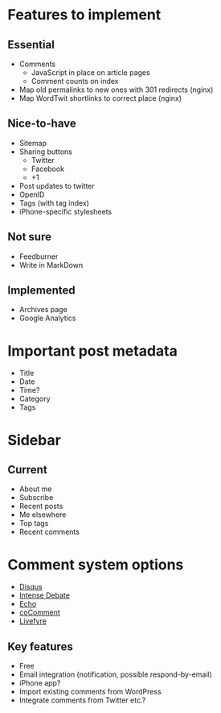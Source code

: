 # Features to implement

## Essential

-   Comments
    -   JavaScript in place on article pages
    -   Comment counts on index
-   Map old permalinks to new ones with 301 redirects (nginx)
-   Map WordTwit shortlinks to correct place (nginx)

## Nice-to-have

-   Sitemap
-   Sharing buttons
    -   Twitter
    -   Facebook
    -   +1
-   Post updates to twitter
-   OpenID
-   Tags (with tag index)
-   iPhone-specific stylesheets

## Not sure

-   Feedburner
-   Write in MarkDown

## Implemented

-   Archives page
-   Google Analytics

# Important post metadata

-   Title
-   Date
-   Time?
-   Category
-   Tags

# Sidebar

## Current

-   About me
-   Subscribe
-   Recent posts
-   Me elsewhere
-   Top tags
-   Recent comments

# Comment system options

-   [Disqus](http://disqus.com/)
-   [Intense Debate](http://intensedebate.com/)
-   [Echo](http://aboutecho.com/)
-   [coComment](http://www.cocomment.com/)
-   [Livefyre](http://www.livefyre.com/)

## Key features

-   Free
-   Email integration (notification, possible respond-by-email)
-   iPhone app?
-   Import existing comments from WordPress
-   Integrate comments from Twitter etc.?
